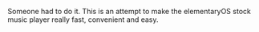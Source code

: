 Someone had to do it. This is an attempt to make the elementaryOS stock music player really fast, convenient and easy.
